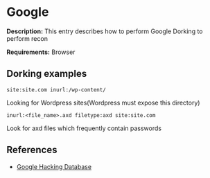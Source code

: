 # Google

**Description:** This entry describes how to perform Google Dorking to perform recon

**Requirements:** Browser

## Dorking examples

```
site:site.com inurl:/wp-content/
```

Looking for Wordpress sites(Wordpress must expose this directory)

```
inurl:<file_name>.axd filetype:axd site:site.com
```

Look for axd files which frequently contain passwords

## References
* [Google Hacking Database](https://www.exploit-db.com/google-hacking-database)
